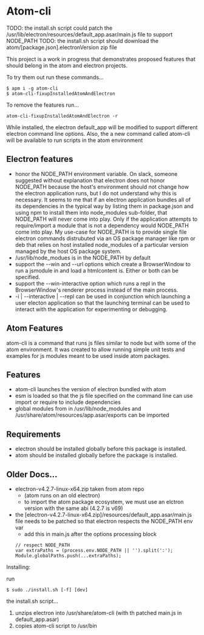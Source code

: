 # Atom-cli

TODO: the install.sh script could patch the /usr/lib/electron/resources/default_app.asar/main.js file to support NODE_PATH
TODO: the install.sh script should download the atom/[package.json].electronVersion zip file

This project is a work in progress that demonstrates proposed features that should belong in the atom and electron projects.

To try them out run these commands...
```
$ apm i -g atom-cli
$ atom-cli-fixupInstalledAtomAndElectron
``` 
To remove the features run...
```
atom-cli-fixupInstalledAtomAndElectron -r
```
While installed, the electron default_app will be modified to support different electron command line options. Also, the a new command called atom-cli will be available to run scripts in the atom environment


## Electron features
* honor the NODE_PATH environment variable. On slack, someone suggested without explanation that electron does not honor NODE_PATH because the host's environment should not change how the electron application runs, but I do not understand why this is necessary. It seems to me that if an electron application bundles all of its dependencies in the typical way by listing them in package.json and using npm to install them into node_modules sub-folder, that NODE_PATH will never come into play. Only if the application attempts to require/import a module that is not a dependency would NODE_PATH come into play. My use-case for NODE_PATH is to provide single file electron commands distrubuted via an OS package manager like rpm or deb that relies on host installed node_modules of a particular version managed by the host OS package system.
* /usr/lib/node_modues is in the NODE_PATH by default
* support the --win and --url options which create a BrowserWindow to run a jsmodule in and load a htmlcontent is. Either or both can be specified.
* support the --win-interactive option which runs a repl in the BrowserWindow's renderer process instead of the main process.
* -i | --interactive | --repl can be used in conjunction which launching a user electon application so that the launching terminal can be used to interact with the application for experimenting or debugging.

## Atom Features
atom-cli is a command that runs js files similar to node but with some of the atom environment. It was created to allow running simple unit tests and examples for js modules meant to be used inside atom packages.

## Features

* atom-cli launches the version of electron bundled with atom
* esm is loaded so that the js file specified on the command line can use import or require to include dependencies
* global modules from in /usr/lib/node_modules and /usr/share/atom/resources/app.asar/exports can be imported

## Requirements

* electron should be installed globally before this package is installed.
* atom should be installed globally before the package is installed.


## Older Docs...

* electron-v4.2.7-linux-x64.zip taken from atom repo 
  * (atom runs on an old electron)
  * to import the atom package ecosystem, we must use an elctron version with the same abi (4.2.7 is v69)
* the [electron-v4.2.7-linux-x64.zip]/resources/default_app.asar/main.js file needs to be patched so that electron respects the NODE_PATH env var
  * add this in main.js after the options processing block
  ```
  // respect NODE_PATH
  var extraPaths = (process.env.NODE_PATH || '').split(':');
  Module.globalPaths.push(...extraPaths);
  ```

Installing:

run
```
$ sudo ./install.sh [-f] [dev]
```
the install.sh script...
1. unzips electron into /usr/share/atom-cli (with th patched main.js in default_app.asar)
1. copies atom-cli script to /usr/bin
